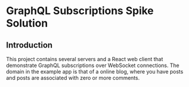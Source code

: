 # GraphQL Subscriptions Spike Solution

## Introduction

 This project contains several servers and a React web client that demonstrate 
 GraphQL subscriptions over WebSocket connections. The domain in the example
 app is that of a online blog, where you have posts and posts are associated 
 with zero or more comments.

